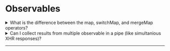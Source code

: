 # Observables

<details>
<summary>What is the difference between the map, switchMap, and mergeMap operators?</summary>

All of these pipe operators are designed to modify the result of the pipe or the input of the next pipe operator in 
different ways.

The `map()` operator is much like `Array.prototype.map()` that allows you to map an emitted item into something else. 
`switchMap()` and `mergeMap` in contrast should return a new observable for each item that is emitted. These will 
replace the input observable. The differ in the following way: When the input observable emits a new item,
`switchMap()` will unsubscribe and discard (and therefore cancel) a previously mapped observable and replace it with the new one returned by
the function passed to `switchMap()`, `mergeMap()` in contrast will subscribe to the observable returned by the function 
passed to it, and emit new items from this new observable while continuing to emit items from all previous observables.

In short:

* `map()` synchronously replaces the data emmited
* `switchMap()` replaces the observable by using a new observable source, __discarting__ all of its previous `switchMap()` results
* `mergeMap()` replaces the observable by using a new observable source, __keeping__ all of its previous `mergeMap()` results

__Examples__:

```typescript
let itemData = {};
let savedItems = observable.pipe(
    map((data: number) => data.id), // next items in pipe receive the id
    switchMap((id: number): Observable<object> => http.get("/data/id")),
    // next items receive an object (the one that is emitted by the observable from http.get()
    // When a new data item is emitted, this is cancelled and replaced by the new http.get() result
    mergeMap((object): Observable<boolean> => http.put("/data/id/item", itemData)),
    // Subscribers will now receive the boolean result from each put request
);
```

> __Tipp:__ The functions passed to `switchMap()`/`mergeMap()` can also return a Promise or Promise-Like (Thenable) 
> which will automatically be converted into an observable.  

</details>

<details>
<summary>Can I collect results from multiple observable in a pipe (like simultanious XHR responses)?</summary>

Yes, this can be done with `forkJoin()`. Fork join will subscribe to all observables passed to it and emit an result 
array when all of these observables are completed:

```typescript
http.get('/some/resource')
    .pipe(
        switchMap(result => joinFork(
            of(result), // Keep the emitted result
            // Collect additional info simultaniously:
            http.get(`/some/resource/${result.id}/comments`), 
            http.get(`/some/resource/${result.id}/authors`),
        )),
        map(allResults => {
            // Put it all together in a single object
            const [result, comments, authors] = allResults;
            
            return {
                ...result,
                comments,
                authors
            };
        })
    )
```

As you can see, this is much like `Promise.all(...).then()`

</details>

---
